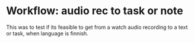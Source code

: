 # Workflow: audio rec to task or note

This was to test if its feasible to get from a watch audio recording to a text or task, when language is finnish.
